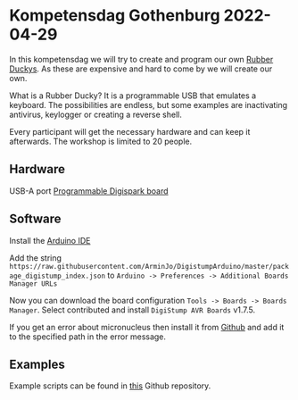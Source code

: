 # Kompetensdag Gothenburg 2022-04-29

In this kompetensdag we will try to create and program our own [Rubber Duckys](https://shop.hak5.org/products/usb-rubber-ducky-deluxe). As these are expensive and hard to come by we will create our own.

What is a Rubber Ducky? It is a programmable USB that emulates a keyboard. The possibilities are endless, but some examples are inactivating antivirus, keylogger or creating a reverse shell.

Every participant will get the necessary hardware and can keep it afterwards. The workshop is limited to 20 people.

## Hardware

USB-A port
[Programmable Digispark board](https://www.amazon.se/AZDelivery-Digispark-Kickstarter-kompatibel-inklusive/dp/B076KSCQGY/ref=sr_1_2?crid=379BNWSNKXBGQ&keywords=DigiSpark%2Bmicrocontroller&qid=1649231052&sprefix=digispark%2Bmicrocontroller%2Caps%2C244&sr=8-2&th=1)

## Software

Install the [Arduino IDE](https://www.arduino.cc/en/software)

Add the string `https://raw.githubusercontent.com/ArminJo/DigistumpArduino/master/package_digistump_index.json` to `Arduino -> Preferences -> Additional Boards Manager URLs`

Now you can download the board configuration `Tools -> Boards -> Boards Manager`. Select contributed and install `DigiStump AVR Boards` v1.7.5.

If you get an error about micronucleus then install it from [Github](https://github.com/micronucleus/micronucleus/releases) and add it to the specified path in the error message.

## Examples

Example scripts can be found in [this](https://github.com/CedArctic/DigiSpark-Scripts) Github repository.
